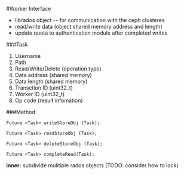 #Worker Interface

- librados object -- for communication with the ceph clusteres
- read/write data (object shared memory address and length)
- update quota to authentication module after completed writes




###Task 

1. Username
2. Path
3. Read/Write/Delete (operation type)
4. Data address (shared memory)
5. Data length (shared memory)
6. Transction ID (uint32_t)
7. Worker ID (uint32_t)
7. Op code (result infomation)

###Method

`Future <Task> writeStoreObj (Task);`

`Future <Task> readStoreObj (Task);`

`Future <Task> deleteStoreObj (Task);`

`Future <Task> completeRead(Task);`



**inner:** subdivide mulitiple rados objects (TODO: consider how to lock)
